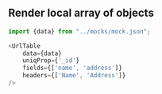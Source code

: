 ## Render local array of objects
```javascript
import {data} from "../mocks/mock.json";

<UrlTable
    data={data}
    uniqProp={'_id'}
    fields={['name', 'address']}
    headers={['Name', 'Address']}
/>
```
